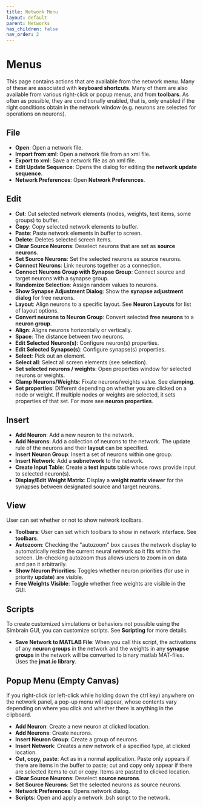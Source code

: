 ```yaml
---
title: Network Menu
layout: default
parent: Networks
has_children: false
nav_order: 2
---
```


# Menus

This page contains actions that are available from the network menu. Many of these are associated with **keyboard shortcuts**. Many of them are also available from various right-click or popup menus, and from **toolbars**. As often as possible, they are conditionally enabled, that is, only enabled if the right conditions obtain in the network window (e.g. neurons are selected for operations on neurons).

## File

- **Open**: Open a network file.
- **Import from xml**: Open a network file from an xml file.
- **Export to xml**: Save a network file as an xml file.
- **Edit Update Sequence**: Opens the dialog for editing the **network update sequence**.
- **Network Preferences**: Open **Network Preferences**.

## Edit

- **Cut**: Cut selected network elements (nodes, weights, text items, some groups) to buffer.
- **Copy**: Copy selected network elements to buffer.
- **Paste**: Paste network elements in buffer to screen.
- **Delete**: Deletes selected screen items.
- **Clear Source Neurons**: Deselect neurons that are set as **source neurons**.
- **Set Source Neurons**: Set the selected neurons as source neurons.
- **Connect Neurons**: Link neurons together as a connection.
- **Connect Neurons Group with Synapse Group**: Connect source and target neurons with a synapse group.
- **Randomize Selection**: Assign random values to neurons.
- **Show Synapse Adjustment Dialog**: Show the **synapse adjustment dialog** for free neurons.
- **Layout**: Align neurons to a specific layout. See **Neuron Layouts** for list of layout options.
- **Convert neurons to Neuron Group**: Convert selected **free neurons** to a **neuron group**.
- **Align**: Aligns neurons horizontally or vertically.
- **Space**: The distance between two neurons.
- **Edit Selected Neuron(s)**: Configure neuron(s) properties.
- **Edit Selected Synapse(s)**: Configure synapse(s) properties.
- **Select**: Pick out an element.
- **Select all**: Select all screen elements (see selection).
- **Set selected neurons / weights**: Open properties window for selected neurons or weights.
- **Clamp Neurons/Weights**: Fixate neurons/weights value. See **clamping**.
- **Set properties**: Different depending on whether you are clicked on a node or weight. If multiple nodes or weights are selected, it sets properties of that set. For more see **neuron properties**.

## Insert

- **Add Neuron**: Add a new neuron to the network.
- **Add Neurons**: Add a collection of neurons to the network. The update rule of the neurons and their **layout** can be specified.
- **Insert Neuron Group**: Insert a set of neurons within one group.
- **Insert Network**: Add a **subnetwork** to the network.
- **Create Input Table**: Create a **test inputs** table whose rows provide input to selected neuron(s).
- **Display/Edit Weight Matrix**: Display a **weight matrix viewer** for the synapses between designated source and target neurons.

## View

User can set whether or not to show network toolbars.

- **Toolbars**: User can set which toolbars to show in network interface. See **toolbars**.
- **Autozoom**: Checking the "autozoom" box causes the network display to automatically resize the current neural network so it fits within the screen. Un-checking autozoom thus allows users to zoom in on data and pan it arbitrarily.
- **Show Neuron Priorities**: Toggles whether neuron priorities (for use in priority **update**) are visible.
- **Free Weights Visible**: Toggle whether free weights are visible in the GUI.

## Scripts

To create customized simulations or behaviors not possible using the Simbrain GUI, you can customize scripts. See **Scripting** for more details.

- **Save Network to MATLAB File**: When you call this script, the activations of any **neuron groups** in the network and the weights in any **synapse groups** in the network will be converted to binary matlab MAT-files. Uses the **jmat.io library**.

## Popup Menu (Empty Canvas)

If you right-click (or left-click while holding down the ctrl key) anywhere on the network panel, a pop-up menu will appear, whose contents vary depending on where you click and whether there is anything in the clipboard.

- **Add Neuron**: Create a new neuron at clicked location.
- **Add Neurons**: Create neurons.
- **Insert Neuron Group**: Create a group of neurons.
- **Insert Network**: Creates a new network of a specified type, at clicked location.
- **Cut, copy, paste**: Act as in a normal application. Paste only appears if there are items in the buffer to paste; cut and copy only appear if there are selected items to cut or copy. Items are pasted to clicked location.
- **Clear Source Neurons**: Deselect **source neurons**.
- **Set Source Neurons**: Set the selected neurons as source neurons.
- **Network Preferences**: Opens network dialog.
- **Scripts**: Open and apply a network .bsh script to the network.
